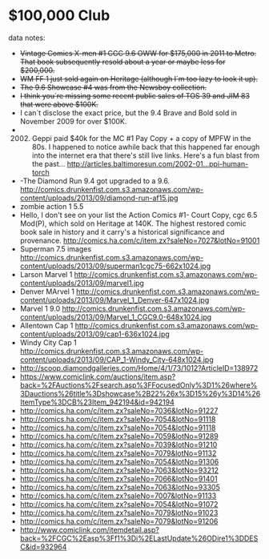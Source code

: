 $100,000 Club
==========

data notes:

- ~~Vintage Comics X-men #1 CGC 9.6 OWW for $175,000 in 2011 to Metro. That book subsequently resold about a year or maybe less for $200,000.~~
- ~~WM FF 1 just sold again on Heritage (although I`m too lazy to look it up).~~
- ~~The 9.6 Showcase #4 was from the Newsboy collection.~~
- ~~I think you`re missing some recent public sales of TOS 39 and JIM 83 that were above $100K.~~
- I can`t disclose the exact price, but the 9.4 Brave and Bold sold in November 2009 for over $100K. 
- 2002. Geppi paid $40k for the MC #1 Pay Copy + a copy of MPFW in the 80s. I happened to notice awhile back that this happened far enough into the internet era that there's still live links. Here's a fun blast from the past... http://articles.baltimoresun.com/2002-01...ppi-human-torch
- -The Diamond Run 9.4 got upgraded to a 9.6. http://comics.drunkenfist.com.s3.amazonaws.com/wp-content/uploads/2013/09/diamond-run-af15.jpg
- zombie action 1 5.5 
- Hello, I don't see on your list the Action Comics #1- Court Copy, cgc 6.5 Mod(P), which sold on Heritage at 140K. The highest restored comic book sale in history and it carry's a historical significance and provenance. http://comics.ha.com/c/item.zx?saleNo=7027&lotNo=91001
- Superman 7.5 images http://comics.drunkenfist.com.s3.amazonaws.com/wp-content/uploads/2013/09/superman1cgc75-662x1024.jpg
- Larson Marvel 1 http://comics.drunkenfist.com.s3.amazonaws.com/wp-content/uploads/2013/09/marvel1.jpg
- Denver MArvel 1 http://comics.drunkenfist.com.s3.amazonaws.com/wp-content/uploads/2013/09/Marvel_1_Denver-647x1024.jpg
- Marvel 1 9.0 http://comics.drunkenfist.com.s3.amazonaws.com/wp-content/uploads/2013/09/Marvel_1_CGC9.0-648x1024.jpg
- Allentown Cap 1 http://comics.drunkenfist.com.s3.amazonaws.com/wp-content/uploads/2013/09/cap1-636x1024.jpg
- Windy City Cap 1 http://comics.drunkenfist.com.s3.amazonaws.com/wp-content/uploads/2013/09/CAP_1-Windy_City-648x1024.jpg
- http://scoop.diamondgalleries.com/Home/4/1/73/1012?ArticleID=138972
- https://www.comiclink.com/auctions/item.asp?back=%2FAuctions%2Fsearch.asp%3FFocusedOnly%3D1%26where%3Dauctions%26title%3Dshowcase%2B22%26x%3D15%26y%3D14%26ItemType%3DCB%23Item_942194&id=942194
- http://comics.ha.com/c/item.zx?saleNo=7036&lotNo=91227
- http://comics.ha.com/c/item.zx?saleNo=7054&lotNo=91118
- http://comics.ha.com/c/item.zx?saleNo=7054&lotNo=91118
- http://comics.ha.com/c/item.zx?saleNo=7059&lotNo=91289
- http://comics.ha.com/c/item.zx?saleNo=7039&lotNo=91210
- http://comics.ha.com/c/item.zx?saleNo=7079&lotNo=91132
- http://comics.ha.com/c/item.zx?saleNo=7054&lotNo=91306
- http://comics.ha.com/c/item.zx?saleNo=7063&lotNo=93212
- http://comics.ha.com/c/item.zx?saleNo=7066&lotNo=91401
- http://comics.ha.com/c/item.zx?saleNo=7063&lotNo=93305
- http://comics.ha.com/c/item.zx?saleNo=7007&lotNo=91133
- http://comics.ha.com/c/item.zx?saleNo=7054&lotNo=91072
- http://comics.ha.com/c/item.zx?saleNo=7079&lotNo=91023
- http://comics.ha.com/c/item.zx?saleNo=7079&lotNo=91206
- http://www.comiclink.com/itemdetail.asp?back=%2FCGC%2Easp%3Ff1%3Di%2ELastUpdate%26ODire1%3DDESC&id=932964

